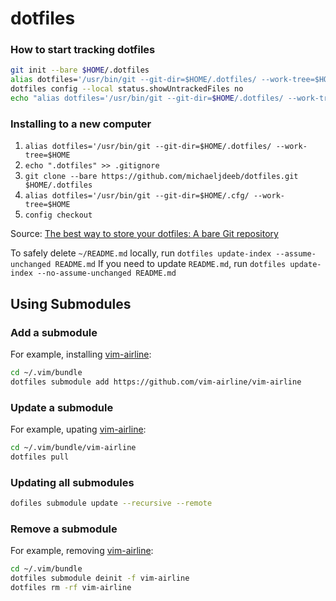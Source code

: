 # dotfiles

### How to start tracking dotfiles
```bash
git init --bare $HOME/.dotfiles
alias dotfiles='/usr/bin/git --git-dir=$HOME/.dotfiles/ --work-tree=$HOME'
dotfiles config --local status.showUntrackedFiles no
echo "alias dotfiles='/usr/bin/git --git-dir=$HOME/.dotfiles/ --work-tree=$HOME'" >> $HOME/.bashrc
```

### Installing to a new computer
1. `alias dotfiles='/usr/bin/git --git-dir=$HOME/.dotfiles/ --work-tree=$HOME`
2. `echo ".dotfiles" >> .gitignore`
3. `git clone --bare https://github.com/michaeljdeeb/dotfiles.git $HOME/.dotfiles`
4. `alias dotfiles='/usr/bin/git --git-dir=$HOME/.cfg/ --work-tree=$HOME`
5. `config checkout`

Source: [The best way to store your dotfiles: A bare Git repository](https://developer.atlassian.com/blog/2016/02/best-way-to-store-dotfiles-git-bare-repo/)

To safely delete `~/README.md` locally, run `dotfiles update-index --assume-unchanged README.md`
If you need to update `README.md`, run `dotfiles update-index --no-assume-unchanged README.md`

## Using Submodules

### Add a submodule
For example, installing [vim-airline](https://github.com/vim-airline/vim-airline):
```bash
cd ~/.vim/bundle
dotfiles submodule add https://github.com/vim-airline/vim-airline
```

### Update a submodule
For example, upating [vim-airline](https://github.com/vim-airline/vim-airline):
```bash
cd ~/.vim/bundle/vim-airline
dotfiles pull
```

### Updating all submodules
```bash
dofiles submodule update --recursive --remote
```

### Remove a submodule
For example, removing [vim-airline](https://github.com/vim-airline/vim-airline):
```bash
cd ~/.vim/bundle
dotfiles submodule deinit -f vim-airline
dotfiles rm -rf vim-airline
```
